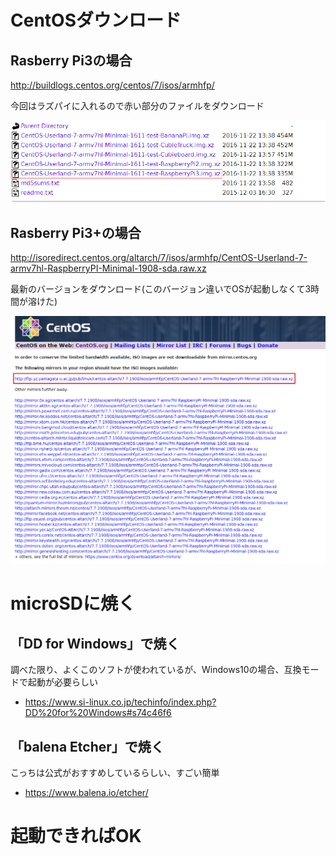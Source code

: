 # CentOSダウンロード

## Rasberry Pi3の場合
http://buildlogs.centos.org/centos/7/isos/armhfp/

今回はラズパイに入れるので赤い部分のファイルをダウンロード

![これや](https://github.com/Daiki-Iijima/TIL/blob/master/%E7%94%BB%E5%83%8F/%E3%83%80%E3%82%A6%E3%83%B3%E3%83%AD%E3%83%BC%E3%83%89%E7%94%BB%E5%83%8F.png)

## Rasberry Pi3+の場合
http://isoredirect.centos.org/altarch/7/isos/armhfp/CentOS-Userland-7-armv7hl-RaspberryPI-Minimal-1908-sda.raw.xz

最新のバージョンをダウンロード(このバージョン違いでOSが起動しなくて3時間が溶けた)

![これや](https://github.com/Daiki-Iijima/TIL/blob/master/%E7%94%BB%E5%83%8F/3%2B%E3%83%80%E3%82%A6%E3%83%B3%E3%83%AD%E3%83%BC%E3%83%89.png)

# microSDに焼く

## 「DD for Windows」で焼く
調べた限り、よくこのソフトが使われているが、Windows10の場合、互換モードで起動が必要らしい
- https://www.si-linux.co.jp/techinfo/index.php?DD%20for%20Windows#s74c46f6

## 「balena Etcher」で焼く
こっちは公式がおすすめしているらしい、すごい簡単
- https://www.balena.io/etcher/

# 起動できればOK

